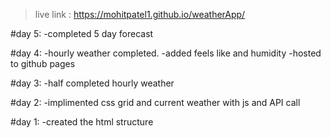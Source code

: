 > live link : https://mohitpatel1.github.io/weatherApp/

#day 5: 
-completed 5 day forecast

#day 4:
-hourly weather completed.
-added feels like and humidity
-hosted to github pages

#day 3:
-half completed hourly weather

#day 2:
-implimented css grid and current weather with js and API call

#day 1:
-created the html structure
